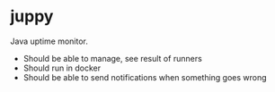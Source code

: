 # juppy

Java uptime monitor.

* Should be able to manage, see result of runners
* Should run in docker
* Should be able to send notifications when something goes wrong 
